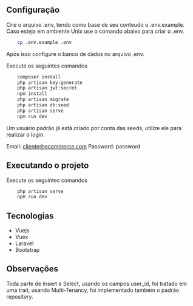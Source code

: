## Configuração
Crie o arquivo .env, tendo como base de seu conteudo o .env.example.
Caso esteja em ambiente Unix use o comando abaixo para criar o .env.
```bash
	cp .env.example .env
```

Apos isso configure o banco de dados no arquivo .env.

Execute os seguintes comandos

```bash
    composer install
    php artisan key:generate
    php artisan jwt:secret
    npm install
    php artisan migrate
    php artisan db:seed
    php artisan serve
    npm run dev 
```

Um usuário padrão já está criado por conta das seeds, utilize ele para realizar o login.

Email: cliente@ecommerce.com
Password: password

## Executando o projeto

Execute os seguintes comandos
```bash
    php artisan serve
    npm run dev 
```

## Tecnologias
- Vuejs
- Vuex
- Laravel
- Bootstrap

## Observações

Toda parte de Insert e Select, usando os campos user_id, foi tratado em uma trait, usando Multi-Tenancy, foi implementado também o padrão repository.

